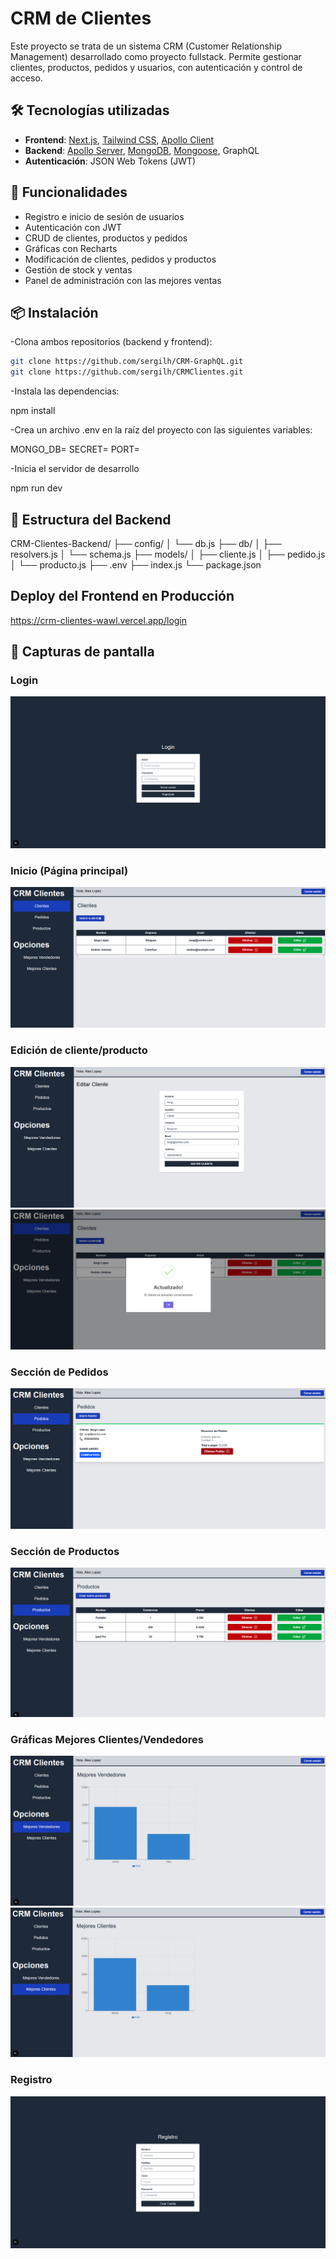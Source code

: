 # CRM de Clientes

Este proyecto se trata de un sistema CRM (Customer Relationship Management) desarrollado como proyecto fullstack. Permite gestionar clientes, productos, pedidos y usuarios, con autenticación y control de acceso.

## 🛠 Tecnologías utilizadas

-   **Frontend**: [Next.js](https://nextjs.org/), [Tailwind CSS](https://tailwindcss.com/), [Apollo Client](https://www.apollographql.com/docs/react/)
-   **Backend**: [Apollo Server](https://www.apollographql.com/docs/apollo-server/), [MongoDB](https://www.mongodb.com/), [Mongoose](https://mongoosejs.com/), GraphQL
-   **Autenticación**: JSON Web Tokens (JWT)

## 🚀 Funcionalidades

-   Registro e inicio de sesión de usuarios
-   Autenticación con JWT
-   CRUD de clientes, productos y pedidos
-   Gráficas con Recharts
-   Modificación de clientes, pedidos y productos
-   Gestión de stock y ventas
-   Panel de administración con las mejores ventas

## 📦 Instalación

-Clona ambos repositorios (backend y frontend):

```bash
git clone https://github.com/sergilh/CRM-GraphQL.git
git clone https://github.com/sergilh/CRMClientes.git
```

-Instala las dependencias:

npm install

-Crea un archivo .env en la raíz del proyecto con las siguientes variables:

MONGO_DB=
SECRET=
PORT=

-Inicia el servidor de desarrollo

npm run dev

## 🌳 Estructura del Backend

CRM-Clientes-Backend/
├── config/
│ └── db.js
├── db/
│ ├── resolvers.js
│ └── schema.js
├── models/
│ ├── cliente.js
│ ├── pedido.js
│ └── producto.js
├── .env
├── index.js
└── package.json

## Deploy del Frontend en Producción

https://crm-clientes-wawl.vercel.app/login

## 📸 Capturas de pantalla

### Login

![Login](/public/15.PNG)

### Inicio (Página principal)

![Inicio (Página principal)](/public/16.PNG)

### Edición de cliente/producto

![Edición de cliente/producto](/public/17.PNG)
![Edición de cliente/producto](/public/18.PNG)

### Sección de Pedidos

![Sección de Pedidos](/public/19.PNG)

### Sección de Productos

![Sección de Productos](/public/20.PNG)

### Gráficas Mejores Clientes/Vendedores

![Gráficas Mejores Vendedores](/public/21.PNG)
![Gráficas Mejores Clientes](/public/22.PNG)

### Registro

![Registro](/public/23.PNG)
